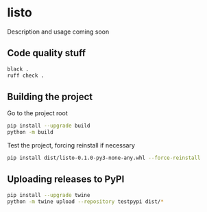 # listo

Description and usage coming soon

## Code quality stuff

```bash 
black .
ruff check .
```


## Building the project

Go to the project root

```bash
pip install --upgrade build
python -m build
```

Test the project, forcing reinstall if necessary

```bash
pip install dist/listo-0.1.0-py3-none-any.whl --force-reinstall
```

## Uploading releases to PyPI

```bash
pip install --upgrade twine
python -m twine upload --repository testpypi dist/*
```
